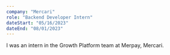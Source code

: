 ```yaml
---
company: "Mercari"
role: "Backend Developer Intern"
dateStart: "05/16/2023"
dateEnd: "08/01/2023"
---
```


I was an intern in the Growth Platform team at Merpay, Mercari.
